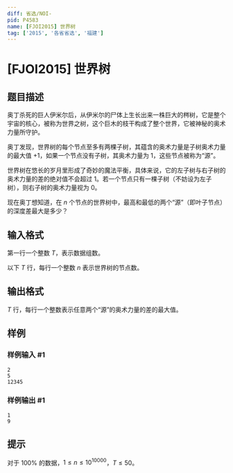 ```yaml
---
diff: 省选/NOI-
pid: P4583
name: [FJOI2015] 世界树
tag: ['2015', '各省省选', '福建']
---
```

# [FJOI2015] 世界树
## 题目描述

奥丁杀死的巨人伊米尔后，从伊米尔的尸体上生长出来一株巨大的梣树，它是整个宇宙的核心，被称为世界之树，这个巨木的枝干构成了整个世界，它被神秘的奥术力量所守护。

奥丁发现，世界树的每个节点至多有两棵子树，其蕴含的奥术力量是子树奥术力量的最大值 $+1$，如果一个节点没有子树，其奥术力量为 $1$，这些节点被称为“源”。

世界树在悠长的岁月里形成了奇妙的魔法平衡，具体来说，它的左子树与右子树的奥术力量的差的绝对值不会超过 $1$。若一个节点只有一棵子树（不妨设为左子树），则右子树的奥术力量视为 $0$。

现在奥丁想知道，在 $n$ 个节点的世界树中，最高和最低的两个“源”（即叶子节点）的深度差最大是多少？
## 输入格式

第一行一个整数 $T$，表示数据组数。

以下 $T$ 行，每行一个整数 $n$ 表示世界树的节点数。
## 输出格式

$T$ 行，每行一个整数表示任意两个“源”的奥术力量的差的最大值。
## 样例

### 样例输入 #1
```
2
5
12345
```
### 样例输出 #1
```
1
9
```
## 提示

对于 $100\%$ 的数据，$1\leq n\leq 10^{10000}$，$T\leq 50$。
